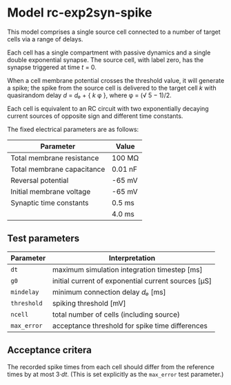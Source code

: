 Model rc-exp2syn-spike
======================

This model comprises a single source cell connected to a number of
target cells via a range of delays.

Each cell has a single compartment with passive dynamics and a
single double exponential synapse. The source cell, with label
zero, has the synapse triggered at time _t_ = 0.

When a cell membrane potential crosses the threshold value, it
will generate a spike; the spike from the source cell is
delivered to the target cell _k_ with quasirandom delay
_d_ = _d₀_ + { _k_ φ }, where φ = (√ 5 − 1)/2.

Each cell is equivalent to an RC circuit with two exponentially
decaying current sources of opposite sign and different time
constants.

The fixed electrical parameters are as follows:

| Parameter                  | Value   |
|----------------------------|---------|
| Total membrane resistance  | 100 MΩ  |
| Total membrane capacitance | 0.01 nF |
| Reversal potential         | -65 mV  |
| Initial membrane voltage   | -65 mV  |
| Synaptic time constants    | 0.5 ms  |
|                            | 4.0 ms  |

Test parameters
---------------


| Parameter   | Interpretation                                      |
|-------------|-----------------------------------------------------|
| `dt`        | maximum simulation integration timestep [ms]        |
| `g0`        | initial current of exponential current sources [µS] |
| `mindelay`  | minimum connection delay _d₀_ [ms]                  |
| `threshold` | spiking threshold [mV]                              |
| `ncell`     | total number of cells (including source)            |
| `max_error` | acceptance threshold for spike time differences     |

Acceptance critera
------------------

The recorded spike times from each cell should differ from the
reference times by at most 3·_dt_. (This is set explicitly as
the `max_error` test parameter.)

